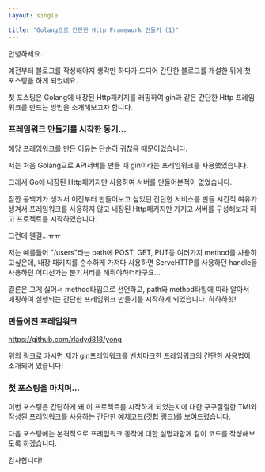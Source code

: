 ```yaml
---
layout: single

title: "Golang으로 간단한 Http Framework 만들기 (1)"
---
```


안녕하세요. 

예전부터 블로그를 작성해야지 생각만 하다가 드디어 간단한 블로그를 개설한 뒤에 첫 포스팅을 하게 되었네요.



첫 포스팅은 Golang에 내장된 Http패키지를 래핑하여 gin과 같은 간단한 Http 프레임워크를 만드는 방법을 소개해보고자 합니다.



### 프레임워크 만들기를 시작한 동기...

해당 프레임워크를 만든 이유는 단순히 귀찮음 때문이었습니다.

저는 처음 Golang으로 API서버를 만들 때 gin이라는 프레임워크를 사용했었습니다.

그래서 Go에 내장된 Http패키지만 사용하여 서버를 만들어본적이 없었습니다.

잠깐 공백기가 생겨서 이전부터 만들어보고 싶었던 간단한 서비스를 만들 시간적 여유가 생겨서 프레임워크를 사용하지 않고 내장된 Http패키지만 가지고 서버를 구성해보자 하고 프로젝트를 시작하였습니다.



그런데 웬걸...ㅠㅠ

저는 예를들어 "/users"라는 path에 POST, GET, PUT등 여러가지 method를 사용하고싶은데, 내장 패키지를 순수하게 가져다 사용하면 ServeHTTP를 사용하던 handle을 사용하던 어디선가는 분기처리를 해줘야하더라구요...

결론은 그게 싫어서 method타입으로 선언하고, path와 method타입에 따라 알아서 매핑하여 실행되는 간단한 프레임워크 만들기를 시작하게 되었습니다. 하하하핫! 



### 만들어진 프레임워크

https://github.com/rladyd818/yong

위의 링크로 가시면 제가 gin프레임워크를 벤치마크한 프레임워크의 간단한 사용법이 소개되어 있습니다!



### 첫 포스팅을 마치며...

이번 포스팅은 간단하게 왜 이 프로젝트를 시작하게 되었는지에 대한 구구절절한 TMI와 작성된 프레임워크를 사용하는 간단한 예제코드(깃헙 링크)를 보여드렸습니다.



다음 포스팅에는 본격적으로 프레임워크 동작에 대한 설명과함께 같이 코드를 작성해보도록 하겠습니다.



감사합니다!
